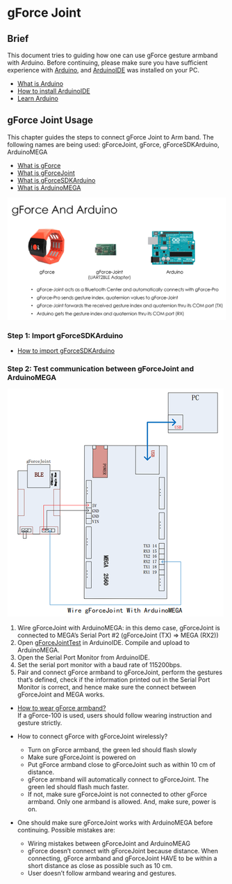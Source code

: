 # gForce Joint

## Brief

This document tries to guiding how one can use gForce gesture armband with Arduino.
Before continuing, please make sure you have sufficient experience with [Arduino](https://www.arduino.cc/), and [ArduinoIDE](https://www.arduino.cc/en/Main/Software) was installed on your PC.

* [What is Arduino](https://www.arduino.cc/en/Guide/Introduction)
* [How to install ArduinoIDE](https://www.arduino.cc/en/Main/Software)
* [Learn Arduino](https://www.arduino.cc/en/Reference/HomePage)

## gForce Joint Usage

This chapter guides the steps to connect gForce Joint to Arm band. The following names are being used: gForceJoint, gForce, gForceSDKArduino, ArduinoMEGA

* [What is gForce](../gForce100/gForce100UserGuide.md)
* [What is gForceJoint](../gForceEmbeddedSuit/gForce100EmbeddedSuiteUserGuide.md)
* [What is gForceSDKArduino](https://github.com/oymotion/gForceSDKArduino)
* [What is ArduinoMEGA](https://www.arduino.cc/en/Main/arduinoBoardMega)

![gForceAndArduino](imgs/gForceAndArduino_En.png)

### Step 1: Import gForceSDKArduino  

* [How to import gForceSDKArduino](https://github.com/oymotion/gForceSDKArduino)

### Step 2: Test communication between gForceJoint and ArduinoMEGA

![gForceJointPC](imgs/gForceJointPC_En.png)

1. Wire gForceJoint with ArduinoMEGA:  in this demo case, gForceJoint is connected to MEGA’s Serial Port #2 (gForceJoint (TX) => MEGA (RX2))
2. Open [gForceJointTest](https://github.com/oymotion/gForceSDKArduino/blob/master/examples/gForceJointTest/gForceJointTest.ino) in ArduinoIDE. Compile and upload to ArduinoMEGA.
3. Open the Serial Port Monitor from ArduinoIDE.
4. Set the serial port monitor with a baud rate of 115200bps.
5. Pair and connect gForce armband to gForceJoint, perform the gestures that’s defined, check if the information printed out in the Serial Port Monitor is correct, and hence make sure the connect between gForceJoint and MEGA works.

* [How to wear gForce armband?](https://oymotion.github.io/assets/downloads/gForce100_manual_v1.1-eng.pdf)  
If a gForce-100 is used, users should follow wearing instruction and gesture strictly.

* How to connect gForce with gForceJoint wirelessly?  
  * Turn on gForce armband, the green led should flash slowly
  * Make sure gForceJoint is powered on
  * Put gForce armband close to gForceJoint such as within 10 cm of distance.
  * gForce armband will automatically connect to gForceJoint. The green led should   flash much faster.
  * If not, make sure gForceJoint is not connected to other gForce armband. Only one armband is allowed. And, make sure, power is on.

* One should make sure gForceJoint works with ArduinoMEGA before continuing. Possible mistakes are:
  * Wiring mistakes between gForceJoint and ArduinoMEAG
  * gForce doesn’t connect with gForceJoint because distance. When connecting, gForce armband and gForceJoint HAVE to be within a short distance as close as possible such as 10 cm.
  * User doesn’t follow armband wearing and gestures.
